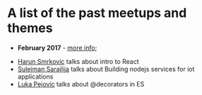 # A list of the past meetups and themes

- **February 2017** - [more info](https://www.meetup.com/JSSarajevo/events/236899349/);
 * [Harun Smrkovic](https://github.com/harunsmrkovic) talks about intro to React
 * [Sulejman Sarajlija](https://github.com/Sulejman) talks about Building nodejs services for iot applications
 * [Luka Pejovic](https://github.com/luka454) talks about @decorators in ES
